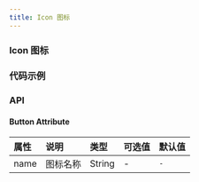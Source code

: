 ```yaml
---
title: Icon 图标
---
```


### Icon 图标

### 代码示例
<ClientOnly>
  <template>
    <div>
      <h4>基础用法</h4>
      <example>
        <div class="icon-wrapper">
            <div class="icon-item" v-for="icon in list" :key="icon">
                <lc-icon :name="icon"></lc-icon>
                <div class="icon-name">{{icon}}</div>
                <div 
                  class="icon-hover"
                  v-clipboard:copy='`<lc-icon name="${icon}"></lc-icon>`'
                  v-clipboard:success="onCopy"
                  v-clipboard:error="onError"
                  v-text="copySuccess ? '复制成功' : '点击复制'"
                ></div>
            </div>
        </div>
        <template slot="code">{{code1 | format}}</template>
      </example>
    </div>
  </template>
</ClientOnly>

<script>
export default {
  filters: {
    format (str) {
      return str.replace(/^ {8}/gm, "").trim()
    }
  },
  data () {
    return {
      list: ['add', 'reduce', 'info', 'success', 'warning', 'error', 'warning-outline',
      'info-outline', 'clear', 'add-outline', 'correct-outline', 'error-outline', 'user',
      'reduce-outline', 'password-open', 'password-close', 'password', 'search', 'email',
      'loading', 'setting', 'right', 'left', 'up', 'down', 'download', 'thumbs-up'
      ],
      code1: `<lc-icon name="add"></lc-icon>`,
      copySuccess: false
    }
  },
  methods: {
    handleClick() {
      alert('按钮被点击');
    },
    onCopy () {
      console.log('复制成功')
      this.copySuccess = true
      setTimeout(() => {
        this.copySuccess = false
      }, 1500)
      // this.$message.success('复制成功')
    },
    onError () {
      console.log('复制失败')
      // this.$message.error('复制失败')
    }
  }
};
</script>

<style>
.icon-wrapper{
  display: flex;
  flex-wrap: wrap;
}
.icon-item{
  width: 140px;
  height: 120px;
  color: #303133;
  display: flex;
  justify-content: center;
  flex-direction: column;
  align-items: center;
  position: relative;
}
.lc-icon{
  font-size: 20px;
}
.icon-name{
  margin-top: 10px;
  font-size: 12px;
}

.icon-hover{
  position: absolute;
  top: 0;
  left: 0;
  width: 100%;
  height: 100%;
  background: rgba(13,10,49,.9);
  border-radius: 4px;
  cursor: pointer;
  display: none;
  text-align: center;
  color: #fff;
  font-size: 14px;
  line-height: 120px;
}

.icon-item:hover .icon-hover{
  display: block;
}
  

</style>

### API

#### Button Attribute
| 属性     | 说明     | 类型    | 可选值                                      | 默认值    |
| :------- | :------- | :------ | :------------------------------------------ | :-------- |
| name     | 图标名称 | String  | - | `-` |

